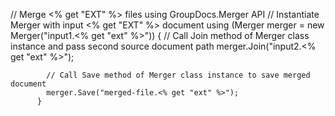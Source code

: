 // Merge <% get "EXT" %> files using GroupDocs.Merger API
        // Instantiate Merger with input <% get "EXT" %> document
        using (Merger merger = new Merger("input1.<% get "ext" %>"))
          {
            // Call Join method of Merger class instance and pass second source document path
            merger.Join("input2.<% get "ext" %>");
    
            // Call Save method of Merger class instance to save merged document
            merger.Save("merged-file.<% get "ext" %>");
          }